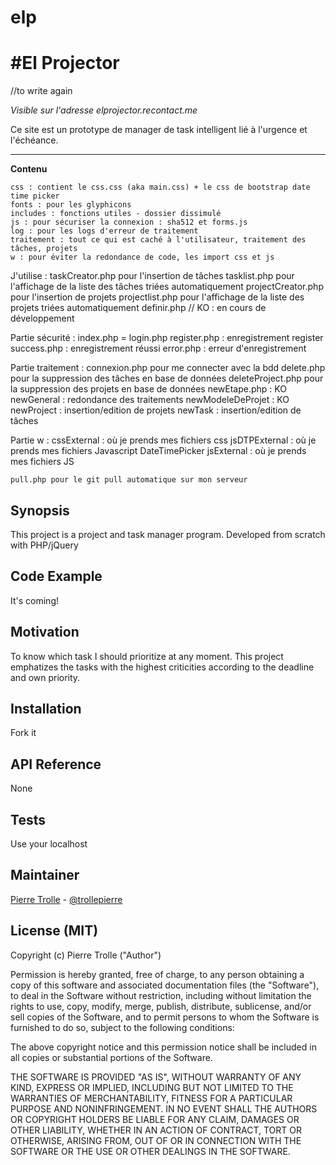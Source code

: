 # elp
#El Projector
===
//to write again

*Visible sur l'adresse elprojector.recontact.me*

Ce site est un prototype de manager de task intelligent lié à l'urgence et l'échéance.

---

**Contenu**

	css : contient le css.css (aka main.css) + le css de bootstrap date time picker 
	fonts : pour les glyphicons
	includes : fonctions utiles - dossier dissimulé
	js : pour sécuriser la connexion : sha512 et forms.js
	log : pour les logs d'erreur de traitement
	traitement : tout ce qui est caché à l'utilisateur, traitement des tâches, projets
	w : pour éviter la redondance de code, les import css et js

J'utilise :
	taskCreator.php pour l'insertion de tâches
	tasklist.php pour l'affichage de la liste des tâches triées automatiquement
	projectCreator.php pour l'insertion de projets
	projectlist.php pour l'affichage de la liste des projets triées automatiquement
	definir.php // KO  : en cours de développement

Partie sécurité :
	index.php = login.php
	register.php : enregistrement
	register success.php : enregistrement réussi
	error.php : erreur d'enregistrement

Partie traitement :
	connexion.php pour me connecter avec la bdd
	delete.php pour la suppression des tâches en base de données
	deleteProject.php pour la suppression des projets en base de données
	newEtape.php : KO
	newGeneral : redondance des traitements
	newModeleDeProjet : KO
	newProject : insertion/edition de projets
	newTask : insertion/edition de tâches

Partie w :
	cssExternal : où je prends mes fichiers css
	jsDTPExternal : où je prends mes fichiers Javascript DateTimePicker
	jsExternal : où je prends mes fichiers JS

	pull.php pour le git pull automatique sur mon serveur

## Synopsis

This project is a project and task manager program. Developed from scratch with PHP/jQuery

## Code Example

It's coming!


## Motivation

To know which task I should prioritize at any moment. This project emphatizes the tasks with the highest criticities according to the deadline and own priority.

## Installation

Fork it

## API Reference

None

## Tests

Use your localhost

## Maintainer

[Pierre Trolle](https://github.com/trollepierre) - [@trollepierre](https://twitter.com/PierreTrolle)

## License (MIT)

Copyright (c) Pierre Trolle ("Author")

Permission is hereby granted, free of charge, to any person obtaining a copy of this software and associated documentation files (the "Software"), to deal in the Software without restriction, including without limitation the rights to use, copy, modify, merge, publish, distribute, sublicense, and/or sell copies of the Software, and to permit persons to whom the Software is furnished to do so, subject to the following conditions:

The above copyright notice and this permission notice shall be included in all copies or substantial portions of the Software.

THE SOFTWARE IS PROVIDED "AS IS", WITHOUT WARRANTY OF ANY KIND, EXPRESS OR IMPLIED, INCLUDING BUT NOT LIMITED TO THE WARRANTIES OF MERCHANTABILITY, FITNESS FOR A PARTICULAR PURPOSE AND NONINFRINGEMENT. IN NO EVENT SHALL THE AUTHORS OR COPYRIGHT HOLDERS BE LIABLE FOR ANY CLAIM, DAMAGES OR OTHER LIABILITY, WHETHER IN AN ACTION OF CONTRACT, TORT OR OTHERWISE, ARISING FROM, OUT OF OR IN CONNECTION WITH THE SOFTWARE OR THE USE OR OTHER DEALINGS IN THE SOFTWARE.
